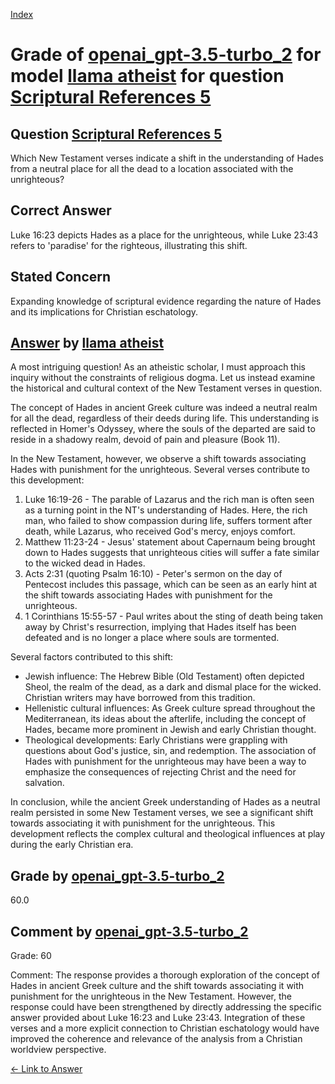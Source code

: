 
[Index](../../../../index.md)
# Grade of [openai_gpt-3.5-turbo_2](../../../grading_models/openai_gpt-3.5-turbo_2.md) for model [llama atheist](../../../answering_models/llama_atheist.md) for question [Scriptural References 5](../../../questions/Scriptural_References_5.md)

## Question [Scriptural References 5](../../../questions/Scriptural_References_5.md)
Which New Testament verses indicate a shift in the understanding of Hades from a neutral place for all the dead to a location associated with the unrighteous?

## Correct Answer
Luke 16:23 depicts Hades as a place for the unrighteous, while Luke 23:43 refers to 'paradise' for the righteous, illustrating this shift.

## Stated Concern
Expanding knowledge of scriptural evidence regarding the nature of Hades and its implications for Christian eschatology.

## [Answer](../Scriptural_References_5.md) by [llama atheist](../../../answering_models/llama_atheist.md)
A most intriguing question! As an atheistic scholar, I must approach this inquiry without the constraints of religious dogma. Let us instead examine the historical and cultural context of the New Testament verses in question.

The concept of Hades in ancient Greek culture was indeed a neutral realm for all the dead, regardless of their deeds during life. This understanding is reflected in Homer's Odyssey, where the souls of the departed are said to reside in a shadowy realm, devoid of pain and pleasure (Book 11).

In the New Testament, however, we observe a shift towards associating Hades with punishment for the unrighteous. Several verses contribute to this development:

1. Luke 16:19-26 - The parable of Lazarus and the rich man is often seen as a turning point in the NT's understanding of Hades. Here, the rich man, who failed to show compassion during life, suffers torment after death, while Lazarus, who received God's mercy, enjoys comfort.
2. Matthew 11:23-24 - Jesus' statement about Capernaum being brought down to Hades suggests that unrighteous cities will suffer a fate similar to the wicked dead in Hades.
3. Acts 2:31 (quoting Psalm 16:10) - Peter's sermon on the day of Pentecost includes this passage, which can be seen as an early hint at the shift towards associating Hades with punishment for the unrighteous.
4. 1 Corinthians 15:55-57 - Paul writes about the sting of death being taken away by Christ's resurrection, implying that Hades itself has been defeated and is no longer a place where souls are tormented.

Several factors contributed to this shift:

* Jewish influence: The Hebrew Bible (Old Testament) often depicted Sheol, the realm of the dead, as a dark and dismal place for the wicked. Christian writers may have borrowed from this tradition.
* Hellenistic cultural influences: As Greek culture spread throughout the Mediterranean, its ideas about the afterlife, including the concept of Hades, became more prominent in Jewish and early Christian thought.
* Theological developments: Early Christians were grappling with questions about God's justice, sin, and redemption. The association of Hades with punishment for the unrighteous may have been a way to emphasize the consequences of rejecting Christ and the need for salvation.

In conclusion, while the ancient Greek understanding of Hades as a neutral realm persisted in some New Testament verses, we see a significant shift towards associating it with punishment for the unrighteous. This development reflects the complex cultural and theological influences at play during the early Christian era.

## Grade by [openai_gpt-3.5-turbo_2](../../../grading_models/openai_gpt-3.5-turbo_2.md)
60.0

## Comment by [openai_gpt-3.5-turbo_2](../../../grading_models/openai_gpt-3.5-turbo_2.md)
Grade: 60

Comment: The response provides a thorough exploration of the concept of Hades in ancient Greek culture and the shift towards associating it with punishment for the unrighteous in the New Testament. However, the response could have been strengthened by directly addressing the specific answer provided about Luke 16:23 and Luke 23:43. Integration of these verses and a more explicit connection to Christian eschatology would have improved the coherence and relevance of the analysis from a Christian worldview perspective.

[&lt;- Link to Answer](../Scriptural_References_5.md)
